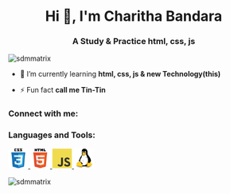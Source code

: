 <h1 align="center">Hi 👋, I'm Charitha Bandara</h1>
<h3 align="center">A Study & Practice html, css, js</h3>

<p align="left"> <img src="https://komarev.com/ghpvc/?username=sdmmatrix&label=Profile%20views&color=0e75b6&style=flat" alt="sdmmatrix" /> </p>

- 🌱 I’m currently learning **html, css, js & new Technology(this)**

- ⚡ Fun fact **call me Tin-Tin**

<h3 align="left">Connect with me:</h3>
<p align="left">
</p>

<h3 align="left">Languages and Tools:</h3>
<p align="left"> <a href="https://www.w3schools.com/css/" target="_blank" rel="noreferrer"> <img src="https://raw.githubusercontent.com/devicons/devicon/master/icons/css3/css3-original-wordmark.svg" alt="css3" width="40" height="40"/> </a> <a href="https://www.w3.org/html/" target="_blank" rel="noreferrer"> <img src="https://raw.githubusercontent.com/devicons/devicon/master/icons/html5/html5-original-wordmark.svg" alt="html5" width="40" height="40"/> </a> <a href="https://developer.mozilla.org/en-US/docs/Web/JavaScript" target="_blank" rel="noreferrer"> <img src="https://raw.githubusercontent.com/devicons/devicon/master/icons/javascript/javascript-original.svg" alt="javascript" width="40" height="40"/> </a> <a href="https://www.linux.org/" target="_blank" rel="noreferrer"> <img src="https://raw.githubusercontent.com/devicons/devicon/master/icons/linux/linux-original.svg" alt="linux" width="40" height="40"/> </a> </p>

<p><img align="center" src="https://github-readme-stats.vercel.app/api/top-langs?username=sdmmatrix&show_icons=true&locale=en&layout=compact" alt="sdmmatrix" /></p>

